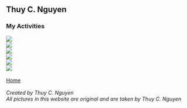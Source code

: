 ## Thuy C. Nguyen
### My Activities

<img src="https://scontent-sjc2-1.xx.fbcdn.net/v/t1.0-0/cp0/e15/q65/p320x320/10984044_844754248925775_4688877095084892980_n.jpg?efg=eyJpIjoiYiJ9&oh=25c1ab52ff450b809d4fa81c3c28ae6f&oe=5A90D13C">
<br>
<img src="https://scontent-sjc2-1.xx.fbcdn.net/v/t1.0-0/cp0/e15/q65/p320x320/46680_458648090869728_509653595_n.jpg?efg=eyJpIjoiYiJ9&oh=18aec50a0d93cbe1e1c455d55992e73d&oe=5A8A43F1">
<br>
<img src="https://scontent-sjc2-1.xx.fbcdn.net/v/t1.0-0/cp0/e15/q65/s320x320/11329847_901109599956906_79976685447851902_n.jpg?efg=eyJpIjoiYiJ9&oh=fe359dca672f1fda2beb6e04116733ef&oe=5A8C0376">
<br>
<img src="https://scontent-sjc2-1.xx.fbcdn.net/v/t1.0-0/cp0/e15/q65/s320x320/529736_470308169703720_655145882_n.jpg?efg=eyJpIjoiYiJ9&oh=2a9de2a986d4e0353e5ce15a93ea902d&oe=5A915F1E">
<br>
<img src="https://scontent-sjc2-1.xx.fbcdn.net/v/t1.0-0/cp0/e15/q65/s320x320/563036_459664534101417_1749117666_n.jpg?efg=eyJpIjoiYiJ9&oh=112620173a9399ad0a06b1f4bd6846ff&oe=5AA09AC4">
<br>
<img src="https://scontent-sjc2-1.xx.fbcdn.net/v/t1.0-0/cp0/e15/q65/p320x320/542972_357721074295764_1117096826_n.jpg?efg=eyJpIjoiYiJ9&oh=c8f8faafd599e29896d895f2b4397320&oe=5A90094F">
               
<br>
<br>
<a href="https://tweecongnguyen.github.io">Home</a> 
<br>
<br>
<address>
Created by Thuy C. Nguyen<br>
All pictures in this website are original and are taken by Thuy C. Nguyen<br>
</address>

